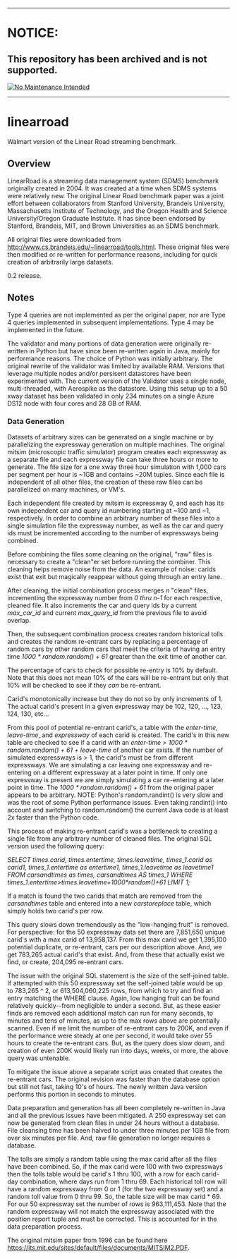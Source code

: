 ***
# NOTICE:
 
## This repository has been archived and is not supported.
 
[![No Maintenance Intended](http://unmaintained.tech/badge.svg)](http://unmaintained.tech/)
***

# linearroad
Walmart version of the Linear Road streaming benchmark.

## Overview
LinearRoad is a streaming data management system (SDMS) benchmark originally created in 2004.
It was created at a time when SDMS systems were relatively new.
The original Linear Road benchmark paper was a joint effort between collaborators from Stanford University, Brandeis University, Massachusetts Institute of Technology, and the Oregon Health and Science University/Oregon Graduate Institute.  It has since been endorsed by Stanford, Brandeis, MIT, and Brown Universities as an SDMS benchmark.

All original files were downloaded from http://www.cs.brandeis.edu/~linearroad/tools.html.
These original files were then modified or re-written for performance reasons, including for quick creation of arbitrarily large datasets.

0.2 release.


## Notes
Type 4 queries are not implemented as per the original paper, nor are Type 4 queries implemented in subsequent implementations.  Type 4 may be implemented in the future.

The validator and many portions of data generation were originally re-written in Python but have since been re-written again in Java, mainly for performance reasons.  The choice of Python was initially arbitrary.  The original rewrite of the validator was limited by available RAM.  Versions that leverage multiple nodes and/or persisent datastores have been experimented with.  The current version of the Validator uses a single node, multi-threaded, with Aerospike as the datastore.  Using this setup up to a 50 xway dataset has been validated in only 234 minutes on a single Azure DS12 node with four cores and 28 GB of RAM.  

### Data Generation
Datasets of arbitrary sizes can be generated on a single machine or by parallelizing the expressway generation on multiple machines.  The original mitsim (microscopic traffic simulator) program creates each expressway as a separate file and each expressway file can take three hours or more to generate.  The file size for a one xway three hour simulation with 1,000 cars per segment per hour is ~1GB and contains ~20M tuples.  Since each file is independent of all other files, the creation of these raw files can be parallelized on many machines, or VM's.  

Each independent file created by mitsim is expressway 0, and each has its own independent car and query id numbering starting at ~100 and ~1, respectively.  In order to combine an arbitrary number of these files into a single simulation file the expressway number, as well as the car and query ids must be incremented according to the number of expressways being combined.

Before combining the files some cleaning on the original, "raw" files is necessary to create a "clean"er set before running the combiner.  This cleaning helps remove noise from the data.  An example of noise: carids exist that exit but magically reappear without going through an entry lane.

After cleaning, the initial combination process merges _n_ "clean" files, incrementing the expressway number from _0 thru n-1_ for each respective, cleaned file.  It also increments the car and query ids by a current _max_car_id_ and current _max_query_id_ from the previous file to avoid overlap.

Then, the subsequent combination process creates random historical tolls and creates the random re-entrant cars by replacing a percentage of random cars by other random cars that meet the criteria of having an entry time _1000 * random.random() + 61_ greater than the exit time of another car.

The percentage of cars to check for possible re-entry is 10% by default.  Note that this does not mean 10% of the cars will be re-entrant but only that 10% will be checked to see if they _can_ be re-entrant.   

Carid's monotonically increase but they do not so by only increments of 1.  The actual carid's present in a given expressway may be 102, 120, ..., 123, 124, 130, etc...

From this pool of potential re-entrant carid's, a table with the _enter-time_,  _leave-time_, and  _expressway_ of each carid is created.  The carid's in this new table are checked to see if a carid with an _enter-time > 1000 * random.random() + 61 + leave-time_ of another car exists.  If the number of simulated expressways is > 1, the carid's must be from different expressways.  We are simulating a car leaving one expressway and re-entering on a different expressway at a later point in time.  If only one expressway is present we are simply simulating a car re-entering at a later point in time.   The _1000 * random.random() + 61_ from the original paper appears to be arbitrary.  NOTE: Python's random.randint() is very slow and was the root of some Python performance issues.  Even taking randint() into account and switching to random.random() the current Java code is at least 2x faster than the Python code.

This process of making re-entrant carid's was a bottleneck to creating a single file from any arbitrary number of cleaned files.  The original SQL version used the following query:

_SELECT times.carid, times.entertime, times.leavetime, times_1.carid as carid1, times_1.entertime as entertime1, times_1.leavetime as leavetime1
FROM carsandtimes as times, carsandtimes AS times_1
WHERE times_1.entertime>times.leavetime+1000*random()+61
LIMIT 1;_

If a match is found the two carids that match are removed from the _carsandtimes_ table and entered into a new _carstoreplace_ table, which simply holds two carid's per row.

This query slows down tremendously as the "low-hanging fruit" is removed.  For perspective: for the 50 expressway data set there are 7,851,650 unique carid's with a max carid of 13,958,137.  From this max carid we get 1,395,100 potential duplicate, or re-entrant, cars per our description above.  And, we get 783,265 actual carid's that exist.  And, from these that actually exist we find, or create, 204,095 re-entrant cars.

The issue with the original SQL statement is the size of the self-joined table.  If attempted with this 50 expressway set the self-joined table would be up to 783,265 ^ 2, or 613,504,060,225 rows, from which to try and find an entry matching the WHERE clause.  Again, low hanging fruit can be found relatively quickly--from negligible to under a second.  But, as these easier finds are removed each additional match can run for many seconds, to minutes and tens of minutes, as up to the max rows above are potentially scanned.  Even if we limit the number of re-entrant cars to 200K, and even if the performance were steady at one per second, it would take over 55 hours to create the re-entrant cars.  But, as the query does slow down, and creation of even 200K would likely run into days, weeks, or more, the above query was untenable.

To mitigate the issue above a separate script was created that creates the re-entrant cars.  The original revision was faster than the database option but still not fast, taking 10's of hours.  The newly written Java version performs this portion in seconds to minutes.

Data preparation and generation has all been completely re-written in Java and all the previous issues have been mitigated.  A 250 expressway set can now be generated from clean files in under 24 hours without a database.  File cleansing time has been halved to under three minutes per 1GB file from over six minutes per file.  And, raw file generation no longer requires a database.

The tolls are simply a random table using the max carid after all the files have been combined.  So, if the max carid were 100 with two expressways then the tolls table would be carid's 1 thru 100, with a row for each carid-day combination, where days run from 1 thru 69.  Each historical toll row will have a random expressway from 0 or 1 (for the two expressway set) and a random toll value from 0 thru 99.  So, the table size will be max carid * 69.  For our 50 expressway set the number of rows is 963,111,453.  Note that the random expressway will not match the expressway associated with the position report tuple and must be corrected.  This is accounted for in the data preparation process.   

The original mitsim paper from 1996 can be found here https://its.mit.edu/sites/default/files/documents/MITSIM2.PDF.
